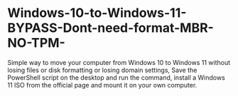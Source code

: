 # Windows-10-to-Windows-11-BYPASS-Dont-need-format-MBR-NO-TPM-
 Simple way to move your computer from Windows 10 to Windows 11 without losing files or disk formatting or losing domain settings, Save the PowerShell script on the desktop and run the command, install a Windows 11 ISO from the official page and mount it on your own computer.
